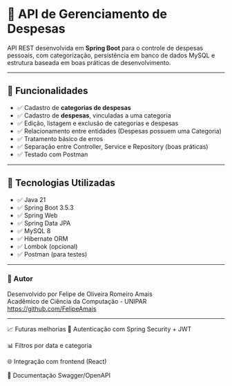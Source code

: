 # 💸 API de Gerenciamento de Despesas

API REST desenvolvida em **Spring Boot** para o controle de despesas pessoais, com categorização, persistência em banco de dados MySQL e estrutura baseada em boas práticas de desenvolvimento.

---

## 📌 Funcionalidades

- ✅ Cadastro de **categorias de despesas**
- ✅ Cadastro de **despesas**, vinculadas a uma categoria
- ✅ Edição, listagem e exclusão de categorias e despesas
- ✅ Relacionamento entre entidades (Despesas possuem uma Categoria)
- ✅ Tratamento básico de erros
- ✅ Separação entre Controller, Service e Repository (boas práticas)
- ✅ Testado com Postman

---

## 🧱 Tecnologias Utilizadas

- ✅ Java 21
- ✅ Spring Boot 3.5.3
- ✅ Spring Web
- ✅ Spring Data JPA
- ✅ MySQL 8
- ✅ Hibernate ORM
- ✅ Lombok (opcional)
- ✅ Postman (para testes)

---

### 📌 Autor  
Desenvolvido por Felipe de Oliveira Romeiro Amais  
Acadêmico de Ciência da Computação - UNIPAR  
https://github.com/FelipeAmais

---

📈 Futuras melhorias
🔐 Autenticação com Spring Security + JWT

📊 Filtros por data e categoria

🌐 Integração com frontend (React)

📄 Documentação Swagger/OpenAPI


